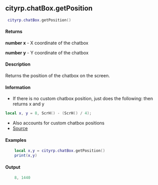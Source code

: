 
## cityrp.chatBox.getPosition

```lua
 cityrp.chatBox.getPosition()
```

#### Returns

**number x** - X coordinate of the chatbox 

**number y** - Y coordinate of the chatbox

#### Description
Returns the position of the chatbox on the screen.

#### Information
* If there is no custom chatbox position, just does the following: then returns x and y
```lua
local x, y = 8, ScrH() - (ScrH() / 4);
```

* Also accounts for custom chatbox positions
* [Source](https://app.assembla.com/spaces/roleplaygamemode/subversion/source/HEAD/gamemode/core/libraries/cl_chatbox.lua#ln91)

#### Examples
```lua
	local x,y = cityrp.chatBox.getPosition()
	print(x,y)
```

#### Output
```lua
	8, 1440
```
